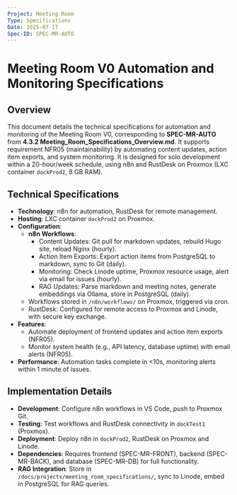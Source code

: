 ```yaml
---
Project: Meeting Room
Type: Specifications
Date: 2025-07-17
Spec-ID: SPEC-MR-AUTO
---
```


# Meeting Room V0 Automation and Monitoring Specifications

## Overview
This document details the technical specifications for automation and monitoring of the Meeting Room V0, corresponding to **SPEC-MR-AUTO** from **4.3.2 Meeting_Room_Specifications_Overview.md**. It supports requirement NFR05 (maintainability) by automating content updates, action item exports, and system monitoring. It is designed for solo development within a 20-hour/week schedule, using n8n and RustDesk on Proxmox (LXC container `dockProd2`, 8 GB RAM).

## Technical Specifications
- **Technology**: n8n for automation, RustDesk for remote management.
- **Hosting**: LXC container `dockProd2` on Proxmox.
- **Configuration**:
  - **n8n Workflows**:
    - Content Updates: Git pull for markdown updates, rebuild Hugo site, reload Nginx (hourly).
    - Action Item Exports: Export action items from PostgreSQL to markdown, sync to Git (daily).
    - Monitoring: Check Linode uptime, Proxmox resource usage, alert via email for issues (hourly).
    - RAG Updates: Parse markdown and meeting notes, generate embeddings via Ollama, store in PostgreSQL (daily).
  - Workflows stored in `/n8n/workflows/` on Proxmox, triggered via cron.
  - RustDesk: Configured for remote access to Proxmox and Linode, with secure key exchange.
- **Features**:
  - Automate deployment of frontend updates and action item exports (NFR05).
  - Monitor system health (e.g., API latency, database uptime) with email alerts (NFR05).
- **Performance**: Automation tasks complete in <10s, monitoring alerts within 1 minute of issues.

## Implementation Details
- **Development**: Configure n8n workflows in VS Code, push to Proxmox Git.
- **Testing**: Test workflows and RustDesk connectivity in `dockTest1` (Proxmox).
- **Deployment**: Deploy n8n in `dockProd2`, RustDesk on Proxmox and Linode.
- **Dependencies**: Requires frontend (SPEC-MR-FRONT), backend (SPEC-MR-BACK), and database (SPEC-MR-DB) for full functionality.
- **RAG Integration**: Store in `/docs/projects/meeting_room_specifications/`, sync to Linode, embed in PostgreSQL for RAG queries.